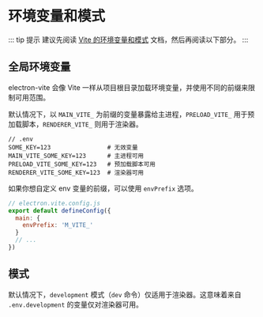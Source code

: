 # 环境变量和模式

::: tip 提示
建议先阅读 [Vite 的环境变量和模式](https://cn.vitejs.dev/guide/env-and-mode.html) 文档，然后再阅读以下部分。
:::

## 全局环境变量

electron-vite 会像 V​​ite 一样从项目根目录加载环境变量，并使用不同的前缀来限制可用范围。

默认情况下，以 `MAIN_VITE_` 为前缀的变量暴露给主进程，`PRELOAD_VITE_` 用于预加载脚本，`RENDERER_VITE_` 则用于渲染器。

```
// .env
SOME_KEY=123                # 无效变量
MAIN_VITE_SOME_KEY=123      # 主进程可用
PRELOAD_VITE_SOME_KEY=123   # 预加载脚本可用
RENDERER_VITE_SOME_KEY=123  # 渲染器可用
```

如果你想自定义 env 变量的前缀，可以使用 `envPrefix` 选项。

```js
// electron.vite.config.js
export default defineConfig({
  main: {
    envPrefix: 'M_VITE_'
  }
  // ...
})
```

## 模式

默认情况下，`development` 模式（`dev` 命令）仅适用于渲染器。这意味着来自 `.env.development` 的变量仅对渲染器可用。
